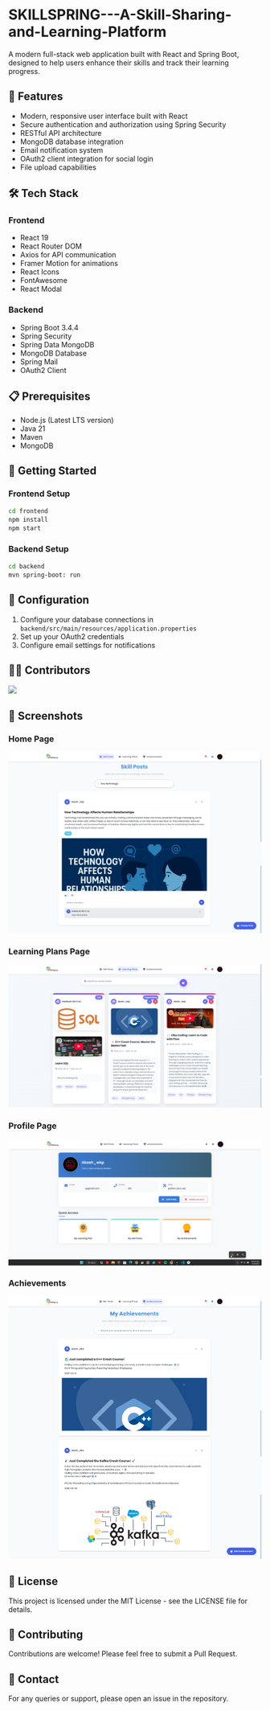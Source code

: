 # SKILLSPRING---A-Skill-Sharing-and-Learning-Platform

A modern full-stack web application built with React and Spring Boot, designed to help users enhance their skills and track their learning progress.

## 🚀 Features

- Modern, responsive user interface built with React
- Secure authentication and authorization using Spring Security
- RESTful API architecture
- MongoDB database integration
- Email notification system
- OAuth2 client integration for social login
- File upload capabilities

## 🛠️ Tech Stack

### Frontend
- React 19
- React Router DOM
- Axios for API communication
- Framer Motion for animations
- React Icons
- FontAwesome
- React Modal

### Backend
- Spring Boot 3.4.4
- Spring Security
- Spring Data MongoDB
- MongoDB Database
- Spring Mail
- OAuth2 Client

## 📋 Prerequisites

- Node.js (Latest LTS version)
- Java 21
- Maven
- MongoDB

## 🚀 Getting Started

### Frontend Setup
```bash
cd frontend
npm install
npm start
```

### Backend Setup
```bash
cd backend
mvn spring-boot: run
```

## 🔧 Configuration

1. Configure your database connections in `backend/src/main/resources/application.properties`
2. Set up your OAuth2 credentials
3. Configure email settings for notifications

## 👨‍💻 Contributors

<a href="https://github.com/Akash-Karunanayake/SKILLSPRING---A-Skill-Sharing-and-Learning-Platform/graphs/contributors">
  <img src="https://contrib.rocks/image?repo=Akash-Karunanayake/SKILLSPRING---A-Skill-Sharing-and-Learning-Platform" />
</a>

## 📸 Screenshots

### Home Page
![Home Page](screenshots/home.png)

### Learning Plans Page
![Learning Plans](screenshots/plans.png)

### Profile Page
![Profile](screenshots/profile.png)

### Achievements
![Achievements](screenshots/skills.png)

## 📝 License

This project is licensed under the MIT License - see the LICENSE file for details.

## 👥 Contributing

Contributions are welcome! Please feel free to submit a Pull Request.

## 📧 Contact

For any queries or support, please open an issue in the repository. 
